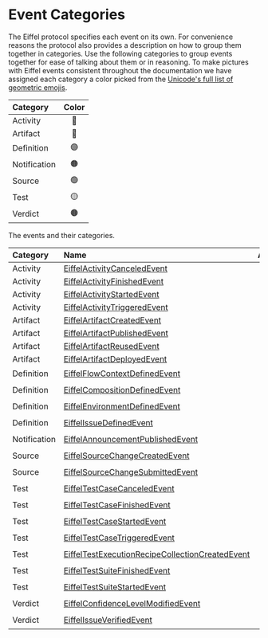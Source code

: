 # Event Categories

The Eiffel protocol specifies each event on its own. For convenience reasons the
protocol also provides a description on how to group them together in
categories. Use the following categories to group events together for ease of
talking about them or in reasoning. To make pictures with Eiffel events
consistent throughout the documentation we have assigned each category a color
picked from the
[Unicode's full list of geometric emojis](https://unicode.org/emoji/charts/full-emoji-list.html#geometric).

| Category     | Color |
|:-------------|:-----:|
| Activity     |  🔵   |
| Artifact     |  🔴   |
| Definition   |  🟣   |
| Notification |  🟠   |
| Source       |  🟢   |
| Test         |  🟡   |
| Verdict      |  🟤   |

The events and their categories.

| Category     | Name                                                                                                                       | Abbreviation | Color |
|:-------------|:---------------------------------------------------------------------------------------------------------------------------|:------------:|:-----:|
| Activity     | [EiffelActivityCanceledEvent](../eiffel-vocabulary/EiffelActivityCanceledEvent.md)                                         |     ActC     |  🔵   |
| Activity     | [EiffelActivityFinishedEvent](../eiffel-vocabulary/EiffelActivityFinishedEvent.md)                                         |     ActF     |  🔵   |
| Activity     | [EiffelActivityStartedEvent](../eiffel-vocabulary/EiffelActivityStartedEvent.md)                                           |     ActS     |  🔵   |
| Activity     | [EiffelActivityTriggeredEvent](../eiffel-vocabulary/EiffelActivityTriggeredEvent.md)                                       |     ActT     |  🔵   |
| Artifact     | [EiffelArtifactCreatedEvent](../eiffel-vocabulary/EiffelArtifactCreatedEvent.md)                                           |     ArtC     |  🔴   |
| Artifact     | [EiffelArtifactPublishedEvent](../eiffel-vocabulary/EiffelArtifactPublishedEvent.md)                                       |     ArtP     |  🔴   |
| Artifact     | [EiffelArtifactReusedEvent](../eiffel-vocabulary/EiffelArtifactReusedEvent.md)                                             |     ArtR     |  🔴   |
| Artifact     | [EiffelArtifactDeployedEvent](../eiffel-vocabulary/EiffelArtifactDeployedEvent.md)                                         |     ArtD     |  🔴   |
| Definition   | [EiffelFlowContextDefinedEvent](../eiffel-vocabulary/EiffelFlowContextDefinedEvent.md)                                     |     FCD      |  🟣   |
| Definition   | [EiffelCompositionDefinedEvent](../eiffel-vocabulary/EiffelCompositionDefinedEvent.md)                                     |      CD      |  🟣   |
| Definition   | [EiffelEnvironmentDefinedEvent](../eiffel-vocabulary/EiffelEnvironmentDefinedEvent.md)                                     |      ED      |  🟣   |
| Definition   | [EiffelIssueDefinedEvent](../eiffel-vocabulary/EiffelIssueDefinedEvent.md)                                                 |      ID      |  🟣   |
| Notification | [EiffelAnnouncementPublishedEvent](../eiffel-vocabulary/EiffelAnnouncementPublishedEvent.md)                               |     AnnP     |  🟠   |
| Source       | [EiffelSourceChangeCreatedEvent](../eiffel-vocabulary/EiffelSourceChangeCreatedEvent.md)                                   |     SCC      |  🟢   |
| Source       | [EiffelSourceChangeSubmittedEvent](../eiffel-vocabulary/EiffelSourceChangeSubmittedEvent.md)                               |     SCS      |  🟢   |
| Test         | [EiffelTestCaseCanceledEvent](../eiffel-vocabulary/EiffelTestCaseCanceledEvent.md)                                         |     TCC      |  🟡   |
| Test         | [EiffelTestCaseFinishedEvent](../eiffel-vocabulary/EiffelTestCaseFinishedEvent.md)                                         |     TCF      |  🟡   |
| Test         | [EiffelTestCaseStartedEvent](../eiffel-vocabulary/EiffelTestCaseStartedEvent.md)                                           |     TSS      |  🟡   |
| Test         | [EiffelTestCaseTriggeredEvent](../eiffel-vocabulary/EiffelTestCaseTriggeredEvent.md)                                       |     TCT      |  🟡   |
| Test         | [EiffelTestExecutionRecipeCollectionCreatedEvent](../eiffel-vocabulary/EiffelTestExecutionRecipeCollectionCreatedEvent.md) |    TERCC     |  🟡   |
| Test         | [EiffelTestSuiteFinishedEvent](../eiffel-vocabulary/EiffelTestSuiteFinishedEvent.md)                                       |     TSF      |  🟡   |
| Test         | [EiffelTestSuiteStartedEvent](../eiffel-vocabulary/EiffelTestSuiteStartedEvent.md)                                         |     TSS      |  🟡   |
| Verdict      | [EiffelConfidenceLevelModifiedEvent](../eiffel-vocabulary/EiffelConfidenceLevelModifiedEvent.md)                           |     CLM      |  🟤   |
| Verdict      | [EiffelIssueVerifiedEvent](../eiffel-vocabulary/EiffelIssueVerifiedEvent.md)                                               |      IV      |  🟤   |
